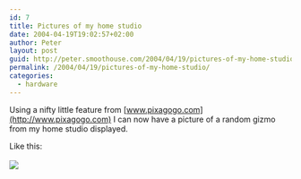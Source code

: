 ```yaml
---
id: 7
title: Pictures of my home studio
date: 2004-04-19T19:02:57+02:00
author: Peter
layout: post
guid: http://peter.smoothouse.com/2004/04/19/pictures-of-my-home-studio/
permalink: /2004/04/19/pictures-of-my-home-studio/
categories:
  - hardware
---
```

Using a nifty little feature from [www.pixagogo.com](http://www.pixagogo.com) I can now have a picture of a random gizmo from my home studio displayed.

Like this:  
[  
<img src="http://www.pixagogo.com/Tools/Random.aspx?pin=4125195977&nocache&size=120" border="0" />](http://www.pixagogo.com/4125195977 "My Home Studio")